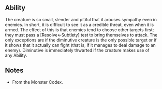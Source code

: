 ## Ability
The creature is so small, slender and pitiful that it arouses sympathy even in enemies. In short, it is difficult to see it as a credible threat, even when it is armed. The effect of this is that enemies tend to choose other targets first; they must pass a \[Resolve←Subtlety\] test to bring themselves to attack. The only exceptions are if the diminutive creature is the only possible target or if it shows that it actually can fight (that is, if it manages to deal damage to an enemy). Diminutive is immediately thwarted if the creature makes use of any Ability.
## Notes
* From the Monster Codex.